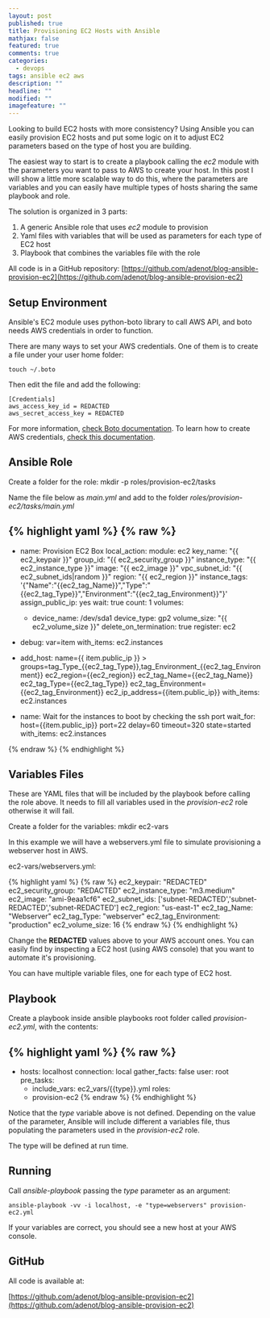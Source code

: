 ```yaml
---
layout: post
published: true
title: Provisioning EC2 Hosts with Ansible
mathjax: false
featured: true
comments: true
categories: 
  - devops
tags: ansible ec2 aws
description: ""
headline: ""
modified: ""
imagefeature: ""
---
```



Looking to build EC2 hosts with more consistency? Using Ansible you can easily provision EC2 hosts and put some logic on it to adjust EC2 parameters based on the type of host you are building.

The easiest way to start is to create a playbook calling the *ec2* module with the parameters you want to pass to AWS to create your host. In this post I will show a little more scalable way to do this, where the parameters are variables and you can easily have multiple types of hosts sharing the same playbook and role.

The solution is organized in 3 parts:
1. A generic Ansible role that uses *ec2* module to provision
2. Yaml files with variables that will be used as parameters for each type of EC2 host
3. Playbook that combines the variables file with the role

All code is in a GitHub repository: [https://github.com/adenot/blog-ansible-provision-ec2](https://github.com/adenot/blog-ansible-provision-ec2)


## Setup Environment

Ansible's EC2 module uses python-boto library to call AWS API, and boto needs AWS credentials in order to function.

There are many ways to set your AWS credentials. One of them is to create a file under your user home folder:

    touch ~/.boto

Then edit the file and add the following:

    [Credentials]
    aws_access_key_id = REDACTED
    aws_secret_access_key = REDACTED

For more information, [check Boto documentation](http://boto.readthedocs.org/en/latest/boto_config_tut.html).
To learn how to create AWS credentials, [check this documentation](http://docs.aws.amazon.com/IAM/latest/UserGuide/ManagingCredentials.html#Using_CreateAccessKey).

## Ansible Role

Create a folder for the role:
    mkdir -p roles/provision-ec2/tasks

Name the file below as *main.yml* and add to the folder *roles/provision-ec2/tasks/main.yml*

{% highlight yaml %}
{% raw %}
---
 - name: Provision EC2 Box
   local_action:
     module: ec2
     key_name: "{{ ec2_keypair }}"
     group_id: "{{ ec2_security_group }}"
     instance_type: "{{ ec2_instance_type }}"
     image: "{{ ec2_image }}"
     vpc_subnet_id: "{{ ec2_subnet_ids|random }}"
     region: "{{ ec2_region }}"
     instance_tags: '{"Name":"{{ec2_tag_Name}}","Type":"{{ec2_tag_Type}}","Environment":"{{ec2_tag_Environment}}"}'
     assign_public_ip: yes
     wait: true
     count: 1
     volumes: 
     - device_name: /dev/sda1
       device_type: gp2
       volume_size: "{{ ec2_volume_size }}"
       delete_on_termination: true
   register: ec2

 - debug: var=item
   with_items: ec2.instances

 - add_host: name={{ item.public_ip }} >
             groups=tag_Type_{{ec2_tag_Type}},tag_Environment_{{ec2_tag_Environment}}
             ec2_region={{ec2_region}} 
             ec2_tag_Name={{ec2_tag_Name}}
             ec2_tag_Type={{ec2_tag_Type}}
             ec2_tag_Environment={{ec2_tag_Environment}}
             ec2_ip_address={{item.public_ip}}
   with_items: ec2.instances

 - name: Wait for the instances to boot by checking the ssh port
   wait_for: host={{item.public_ip}} port=22 delay=60 timeout=320 state=started
   with_items: ec2.instances

{% endraw %}
{% endhighlight %}

## Variables Files

These are YAML files that will be included by the playbook before calling the role above. It needs to fill all variables used in the *provision-ec2* role otherwise it will fail.

Create a folder for the variables:
    mkdir ec2-vars
    
In this example we will have a webservers.yml file to simulate provisioning a webserver host in AWS.

ec2-vars/webservers.yml:

{% highlight yaml %}
{% raw %}
ec2_keypair: "REDACTED"
ec2_security_group: "REDACTED"
ec2_instance_type: "m3.medium"
ec2_image: "ami-9eaa1cf6"
ec2_subnet_ids: ['subnet-REDACTED','subnet-REDACTED','subnet-REDACTED']
ec2_region: "us-east-1"
ec2_tag_Name: "Webserver"
ec2_tag_Type: "webserver"
ec2_tag_Environment: "production"
ec2_volume_size: 16
{% endraw %}
{% endhighlight %}

Change the **REDACTED** values above to your AWS account ones. You can easily find by inspecting a EC2 host (using AWS console) that you want to automate it's provisioning.

You can have multiple variable files, one for each type of EC2 host.

## Playbook

Create a playbook inside ansible playbooks root folder called *provision-ec2.yml*, with the contents:

{% highlight yaml %}
{% raw %}
---
 - hosts: localhost
   connection: local
   gather_facts: false
   user: root
   pre_tasks:
    - include_vars: ec2_vars/{{type}}.yml
   roles:
    - provision-ec2 
{% endraw %}
{% endhighlight %}

Notice that the *type* variable above is not defined. Depending on the value of the parameter, Ansible will include different a variables file, thus populating the parameters used in the *provision-ec2* role.

The type will be defined at run time.

## Running

Call *ansible-playbook* passing the *type* parameter as an argument:

    ansible-playbook -vv -i localhost, -e "type=webservers" provision-ec2.yml
    
If your variables are correct, you should see a new host at your AWS console.

## GitHub

All code is available at:

[https://github.com/adenot/blog-ansible-provision-ec2](https://github.com/adenot/blog-ansible-provision-ec2)
